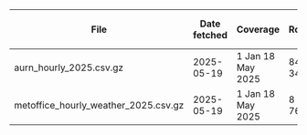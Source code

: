 ﻿| File                             | Date fetched | Coverage                 | Rows   | Columns | Missing % (key cols)         | Licence |
|----------------------------------|--------------|--------------------------|--------|---------|------------------------------|---------|
| aurn_hourly_2025.csv.gz          | 2025-05-19   | 1 Jan  18 May 2025      | 841 344| 18      | NO 0 .6 % / PM. 1 .2 %     | OGL v3 |
| metoffice_hourly_weather_2025.csv.gz | 2025-05-19 | 1 Jan  18 May 2025      | 8 760  | 22      | Temp 0 % / RH 0 %             | OGL v3 |
